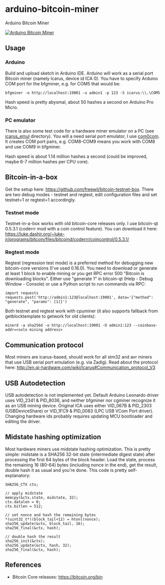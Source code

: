 # arduino-bitcoin-miner

Arduino Bitcoin Miner

[![Arduino Bitcoin Miner](http://img.youtube.com/vi/GMjrvpc9zDU/0.jpg)](https://www.youtube.com/watch?v=GMjrvpc9zDU)

## Usage

### Arduino

Build and upload sketch in Arduino IDE.
Arduino will work as a serial port Bitcoin miner (namely Icarus, device id ICA 0).
You have to specify Arduino COM port for the bfgminer, e.g. for COM5 that would be:

`bfgminer -o http://localhost:19001 -u admin1 -p 123 -S icarus:\\.\COM5`

Hash speed is pretty abysmal, about 50 hashes a second on Arduino Pro Micro.

### PC emulator

There is also some test code for a hardware miner emulator on a PC
(see [icarus_emul](https://github.com/joric/arduino-bitcoin-miner/tree/master/icarus_emul) directory).
You will a need serial port emulator, I use [com0com](https://code.google.com/archive/p/powersdr-iq/downloads).
It creates COM port pairs, e.g. COM8-COM9 means you work with COM8 and use COM9 in bfgminer.

Hash speed is about 1.14 million hashes a second (could be improved, maybe 6-7 million hashes per CPU core).

## Bitcoin-in-a-box

Get the setup here: https://github.com/freewil/bitcoin-testnet-box.
There are two debug modes - testnet and regtest, edit configuration files and set testnet=1 or regtest=1 accordingly.

### Testnet mode

Testnet-in-a-box works with old bitcoin-core releases only.
I use bitcoin-qt 0.5.3.1 (coderrr mod with a coin control feature).
You can download it here: https://luke.dashjr.org/~luke-jr/programs/bitcoin/files/bitcoind/coderrr/coincontrol/0.5.3.1/

### Regtest mode

Regtest (regression test mode) is a preferred method for debugging new bitcoin-core versions (I've used 0.16.0).
You need to download or generate at least 1 block to enable mining or you get RPC error 500 "Bitcoin is downloading blocks".
Either use "generate 1" in bitcoin-qt (Help - Debug Window - Console) or use a Python script to run commands via RPC:

```
import requests
requests.post('http://admin1:123@localhost:19001', data='{"method": "generate", "params": [1]}')
```

Both testnet and regtest work with cpuminer (it also supports fallback from getblocktemplate to getwork for old clients):

`minerd -a sha256d -o http://localhost:19001 -O admin1:123 --coinbase-addr=<solo mining address>`

## Communication protocol

Most miners are icarus-based, should work for all stm32 and avr miners that use USB serial port emulation (e.g. via Zadig).
Read about the protocol here: http://en.qi-hardware.com/wiki/Icarus#Communication_protocol_V3

## USB Autodetection

USB autodetection is not implemented yet. Default Arduino Leonardo driver uses VID_2341 & PID_8036,
and neither bfgminer nor cgminer recognize it as an USB mining device.
Original ICA uses either VID_067B & PID_2303 (USBDeviceShare) or VID_1FC9 & PID_0083 (LPC USB VCom Port driver).
Changing hardware ids probably requires updating MCU bootloader and editing the driver.

## Midstate hashing optimization

Most hardware miners use midstate hashing optimization.
This is pretty simple: midstate is a SHA256 32-bit state (intermediate digest state) after processing the first 64 bytes of the block header.
Load the state, process the remaining 16 (80-64) bytes (including nonce in the end),
get the result, double hash it as usual and you're done. This code is pretty self-explanatory:

```
SHA256_CTX ctx;

// apply midstate
memcpy(&ctx.state, midstate, 32);
ctx.datalen = 0;
ctx.bitlen = 512;

// set nonce and hash the remaining bytes
*(uint32_t*)(block_tail+12) = htonl(nonce);
sha256_update(&ctx, block_tail, 16);
sha256_final(&ctx, hash);

// double hash the result
sha256_init(&ctx);
sha256_update(&ctx, hash, 32);
sha256_final(&ctx, hash);
```

## References

* Bitcoin Core releases: https://bitcoin.org/bin



